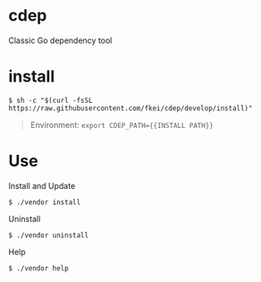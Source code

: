 # cdep
Classic Go dependency tool

# install

```
$ sh -c "$(curl -fsSL https://raw.githubusercontent.com/fkei/cdep/develop/install)"
```

> Environment: `export CDEP_PATH={{INSTALL PATH}}`

# Use

Install and Update

```
$ ./vendor install
```

Uninstall

```
$ ./vendor uninstall
```

Help

```
$ ./vendor help
```